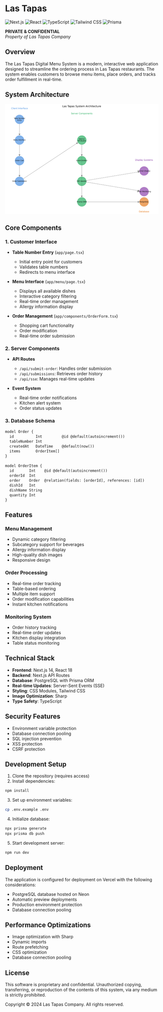 # Las Tapas
![Next.js](https://img.shields.io/badge/Next.js-black?style=flat-square&logo=next.js)
![React](https://img.shields.io/badge/React-blue?style=flat-square&logo=react)
![TypeScript](https://img.shields.io/badge/TypeScript-007ACC?style=flat-square&logo=typescript&logoColor=white)
![Tailwind CSS](https://img.shields.io/badge/Tailwind%20CSS-38B2AC?style=flat-square&logo=tailwind-css&logoColor=white)
![Prisma](https://img.shields.io/badge/Prisma-2D3748?style=flat-square&logo=prisma&logoColor=white)

**PRIVATE & CONFIDENTIAL**  
*Property of Las Tapas Company*

## Overview
The Las Tapas Digital Menu System is a modern, interactive web application designed to streamline the ordering process in Las Tapas restaurants. The system enables customers to browse menu items, place orders, and tracks order fulfillment in real-time.

## System Architecture

![Las Tapas System Architecture](./las_tapas_system_architecture.png)

## Core Components

### 1. Customer Interface
- **Table Number Entry** (`app/page.tsx`)
  - Initial entry point for customers
  - Validates table numbers
  - Redirects to menu interface

- **Menu Interface** (`app/menu/page.tsx`)
  - Displays all available dishes
  - Interactive category filtering
  - Real-time order management
  - Allergy information display

- **Order Management** (`app/components/OrderForm.tsx`)
  - Shopping cart functionality
  - Order modification
  - Real-time order submission

### 2. Server Components
- **API Routes**
  - `/api/submit-order`: Handles order submission
  - `/api/submissions`: Retrieves order history
  - `/api/sse`: Manages real-time updates

- **Event System**
  - Real-time order notifications
  - Kitchen alert system
  - Order status updates

### 3. Database Schema
```prisma
model Order {
  id          Int         @id @default(autoincrement())
  tableNumber Int
  createdAt   DateTime    @default(now())
  items       OrderItem[]
}

model OrderItem {
  id       Int    @id @default(autoincrement())
  orderId  Int
  order    Order  @relation(fields: [orderId], references: [id])
  dishId   Int
  dishName String
  quantity Int
}
```

## Features

### Menu Management
- Dynamic category filtering
- Subcategory support for beverages
- Allergy information display
- High-quality dish images
- Responsive design

### Order Processing
- Real-time order tracking
- Table-based ordering
- Multiple item support
- Order modification capabilities
- Instant kitchen notifications

### Monitoring System
- Order history tracking
- Real-time order updates
- Kitchen display integration
- Table status monitoring

## Technical Stack
- **Frontend**: Next.js 14, React 18
- **Backend**: Next.js API Routes
- **Database**: PostgreSQL with Prisma ORM
- **Real-time Updates**: Server-Sent Events (SSE)
- **Styling**: CSS Modules, Tailwind CSS
- **Image Optimization**: Sharp
- **Type Safety**: TypeScript

## Security Features
- Environment variable protection
- Database connection pooling
- SQL injection prevention
- XSS protection
- CSRF protection

## Development Setup

1. Clone the repository (requires access)
2. Install dependencies:
```bash
npm install
```

3. Set up environment variables:
```bash
cp .env.example .env
```

4. Initialize database:
```bash
npx prisma generate
npx prisma db push
```

5. Start development server:
```bash
npm run dev
```

## Deployment

The application is configured for deployment on Vercel with the following considerations:
- PostgreSQL database hosted on Neon
- Automatic preview deployments
- Production environment protection
- Database connection pooling

## Performance Optimizations
- Image optimization with Sharp
- Dynamic imports
- Route prefetching
- CSS optimization
- Database connection pooling

## License
This software is proprietary and confidential. Unauthorized copying, transferring, or reproduction of the contents of this system, via any medium is strictly prohibited.

Copyright © 2024 Las Tapas Company. All rights reserved.
